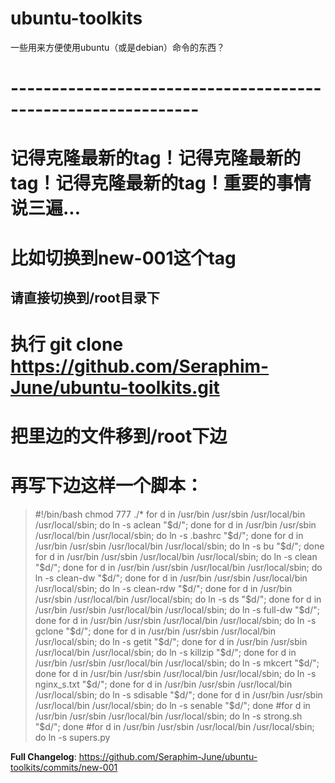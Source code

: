 # ubuntu-toolkits
一些用来方便使用ubuntu（或是debian）命令的东西？


# -------------------------------------------------------------

# 记得克隆最新的tag！记得克隆最新的tag！记得克隆最新的tag！重要的事情说三遍...
# 比如切换到new-001这个tag
## 请直接切换到/root目录下
# 执行 git clone https://github.com/Seraphim-June/ubuntu-toolkits.git
# 把里边的文件移到/root下边
# 再写下边这样一个脚本：

> #!/bin/bash
> chmod 777 ./*
> for d in /usr/bin /usr/sbin /usr/local/bin /usr/local/sbin; do ln -s aclean "$d/"; done
> for d in /usr/bin /usr/sbin /usr/local/bin /usr/local/sbin; do ln -s .bashrc "$d/"; done
> for d in /usr/bin /usr/sbin /usr/local/bin /usr/local/sbin; do ln -s bu "$d/"; done
> for d in /usr/bin /usr/sbin /usr/local/bin /usr/local/sbin; do ln -s clean "$d/"; done
> for d in /usr/bin /usr/sbin /usr/local/bin /usr/local/sbin; do ln -s clean-dw "$d/"; done
> for d in /usr/bin /usr/sbin /usr/local/bin /usr/local/sbin; do ln -s clean-rdw "$d/"; done
> for d in /usr/bin /usr/sbin /usr/local/bin /usr/local/sbin; do ln -s ds "$d/"; done
> for d in /usr/bin /usr/sbin /usr/local/bin /usr/local/sbin; do ln -s full-dw "$d/"; done
> for d in /usr/bin /usr/sbin /usr/local/bin /usr/local/sbin; do ln -s gclone "$d/"; done
> for d in /usr/bin /usr/sbin /usr/local/bin /usr/local/sbin; do ln -s getit "$d/"; done
> for d in /usr/bin /usr/sbin /usr/local/bin /usr/local/sbin; do ln -s killzip "$d/"; done
> for d in /usr/bin /usr/sbin /usr/local/bin /usr/local/sbin; do ln -s mkcert "$d/"; done
> for d in /usr/bin /usr/sbin /usr/local/bin /usr/local/sbin; do ln -s nginx_s.txt "$d/"; done
> for d in /usr/bin /usr/sbin /usr/local/bin /usr/local/sbin; do ln -s sdisable "$d/"; done
> for d in /usr/bin /usr/sbin /usr/local/bin /usr/local/sbin; do ln -s senable "$d/"; done
> #for d in /usr/bin /usr/sbin /usr/local/bin /usr/local/sbin; do ln -s strong.sh "$d/"; done
> #for d in /usr/bin /usr/sbin /usr/local/bin /usr/local/sbin; do ln -s supers.py

**Full Changelog**: https://github.com/Seraphim-June/ubuntu-toolkits/commits/new-001
